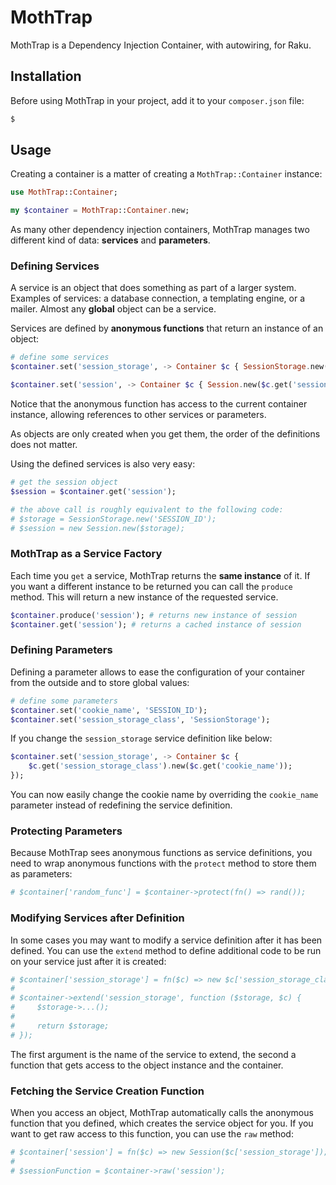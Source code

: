# MothTrap

MothTrap is a Dependency Injection Container, with autowiring, for Raku.

## Installation

Before using MothTrap in your project, add it to your `composer.json`
file:

``` bash
$
```

## Usage

Creating a container is a matter of creating a `MothTrap::Container` instance:

``` raku
use MothTrap::Container;

my $container = MothTrap::Container.new;
```

As many other dependency injection containers, MothTrap manages two
different kind of data: **services** and **parameters**.

### Defining Services

A service is an object that does something as part of a larger system.
Examples of services: a database connection, a templating engine, or a
mailer. Almost any **global** object can be a service.

Services are defined by **anonymous functions** that return an instance
of an object:

``` raku
# define some services
$container.set('session_storage', -> Container $c { SessionStorage.new('SESSION_ID')) });

$container.set('session', -> Container $c { Session.new($c.get('session_storage'))) });
```

Notice that the anonymous function has access to the current container
instance, allowing references to other services or parameters.

As objects are only created when you get them, the order of the
definitions does not matter.

Using the defined services is also very easy:

``` raku
# get the session object
$session = $container.get('session');

# the above call is roughly equivalent to the following code:
# $storage = SessionStorage.new('SESSION_ID');
# $session = new Session.new($storage);
```

### MothTrap as a Service Factory

Each time you `get` a service, MothTrap returns the **same
instance** of it. If you want a different instance to be returned you can
call the `produce` method. This will return a new instance of the 
requested service.

``` raku
$container.produce('session'); # returns new instance of session
$container.get('session'); # returns a cached instance of session
```

### Defining Parameters

Defining a parameter allows to ease the configuration of your container
from the outside and to store global values:

``` raku
# define some parameters
$container.set('cookie_name', 'SESSION_ID');
$container.set('session_storage_class', 'SessionStorage');
```

If you change the `session_storage` service definition like below:

``` raku
$container.set('session_storage', -> Container $c { 
    $c.get('session_storage_class').new($c.get('cookie_name'));
});
```

You can now easily change the cookie name by overriding the
`cookie_name` parameter instead of redefining the service definition.

### Protecting Parameters

Because MothTrap sees anonymous functions as service definitions, you need
to wrap anonymous functions with the `protect` method to store them as
parameters:

``` raku
# $container['random_func'] = $container->protect(fn() => rand());
```

### Modifying Services after Definition

In some cases you may want to modify a service definition after it has
been defined. You can use the `extend` method to define additional
code to be run on your service just after it is created:

``` raku
# $container['session_storage'] = fn($c) => new $c['session_storage_class']($c['cookie_name']);
# 
# $container->extend('session_storage', function ($storage, $c) {
#     $storage->...();
# 
#     return $storage;
# });
```

The first argument is the name of the service to extend, the second a
function that gets access to the object instance and the container.

### Fetching the Service Creation Function

When you access an object, MothTrap automatically calls the anonymous
function that you defined, which creates the service object for you. If
you want to get raw access to this function, you can use the `raw`
method:

``` raku
# $container['session'] = fn($c) => new Session($c['session_storage']);
# 
# $sessionFunction = $container->raw('session');
```
